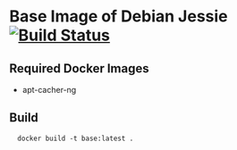 # Base Image of Debian Jessie [![Build Status](https://travis-ci.org/3d-pro/base-debian.svg?branch=master)](https://travis-ci.org/3d-pro/base-debian)

## Required Docker Images
- apt-cacher-ng

## Build
```
  docker build -t base:latest .
```
